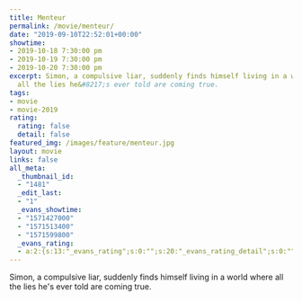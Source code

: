 ```yaml
---
title: Menteur
permalink: /movie/menteur/
date: "2019-09-10T22:52:01+00:00"
showtime:
- 2019-10-18 7:30:00 pm
- 2019-10-19 7:30:00 pm
- 2019-10-20 7:30:00 pm
excerpt: Simon, a compulsive liar, suddenly finds himself living in a world where
  all the lies he&#8217;s ever told are coming true.
tags:
- movie
- movie-2019
rating:
  rating: false
  detail: false
featured_img: /images/feature/menteur.jpg
layout: movie
links: false
all_meta:
  _thumbnail_id:
  - "1481"
  _edit_last:
  - "1"
  _evans_showtime:
  - "1571427000"
  - "1571513400"
  - "1571599800"
  _evans_rating:
  - a:2:{s:13:"_evans_rating";s:0:"";s:20:"_evans_rating_detail";s:0:"";}
---
```


Simon, a compulsive liar, suddenly finds himself living in a world where all the lies he's ever told are coming true.